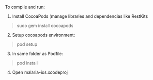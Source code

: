 
To compile and run:

1. Install CocoaPods (manage libraries and dependencias like RestKit):
> sudo gem install cocoapods

2. Setup cocoapods environment:
> pod setup

3. In same folder as Podfile:
> pod install

4. Open malaria-ios.xcodeproj
